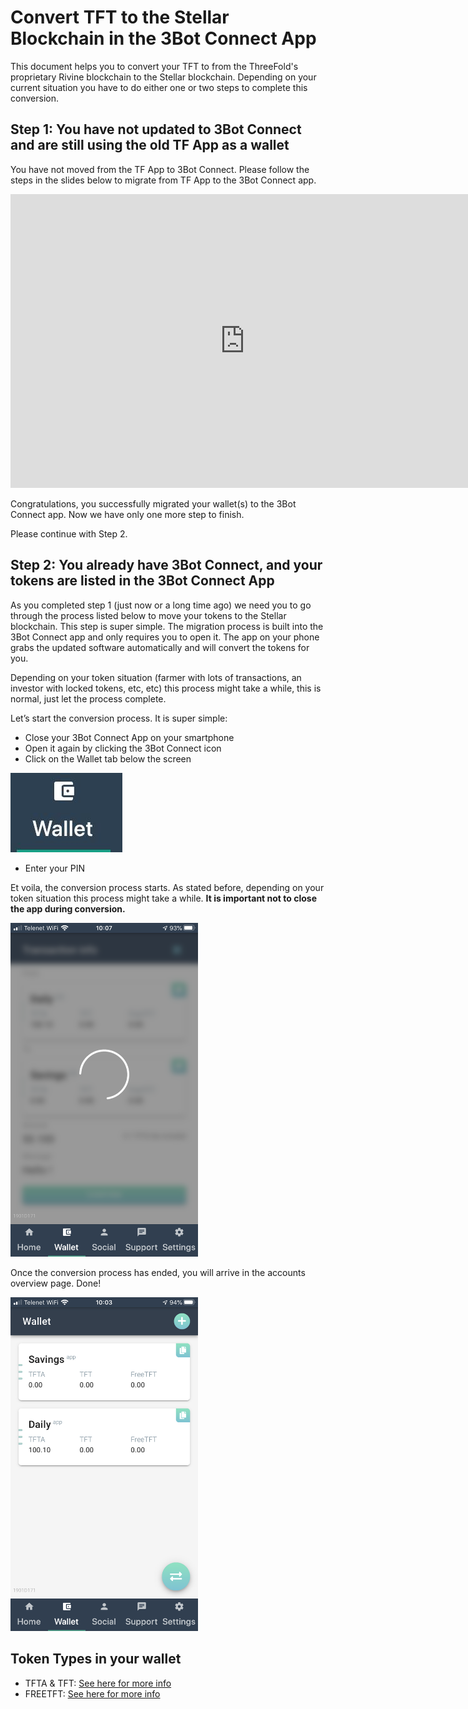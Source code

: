 # Convert TFT to the Stellar Blockchain in the 3Bot Connect App

This document helps you to convert your TFT to from the ThreeFold's proprietary Rivine blockchain to the Stellar blockchain. Depending on your current situation you have to do either one or two steps to complete this conversion.

## Step 1: You have not updated to 3Bot Connect and are still using the old TF App as a wallet

You have not moved from the TF App to 3Bot Connect. Please follow the steps in the slides below to migrate from TF App to the 3Bot Connect app.

<iframe src="https://docs.google.com/presentation/d/1IwcGyf6SGOsbXWVraU1OzWUX_O5W4nHobkKxkqs1ryg/embed?start=false&loop=false&delayms=10000" frameborder="0" width="750" height="470" allowfullscreen="true" mozallowfullscreen="true" webkitallowfullscreen="true"></iframe>

Congratulations, you successfully migrated your wallet(s) to the 3Bot Connect app. Now we have only one more step to finish. 

Please continue with Step 2.

## Step 2: You already have 3Bot Connect, and your tokens are listed in the 3Bot Connect App

As you completed step 1 (just now or a long time ago) we need you to go through the process listed below to move your tokens to the Stellar blockchain. This step is super simple. The migration process is built into the 3Bot Connect app and only requires you to open it. The app on your phone grabs the updated software automatically and will convert the tokens for you. 

Depending on your token situation (farmer with lots of transactions, an investor with locked tokens, etc, etc) this process might take a while, this is normal, just let the process complete.

Let’s start the conversion process. It  is super simple: 
- Close your 3Bot Connect App on your smartphone
- Open it again by clicking the 3Bot Connect icon
- Click on the Wallet tab below the screen

![](./img/wallet_icon.jpg)

- Enter your PIN 

Et voila, the conversion process starts. As stated before, depending on your token situation this process might take a while.  **It is important not to close the app during conversion.**

<img src="img/import_wallet_stellar_mainnet.PNG" width="300">

Once the conversion process has ended, you will arrive in the accounts overview page. Done!

<img src="img/accounts_overview_stellar_mainnet.PNG" width="300">

## Token Types in your wallet

- TFTA & TFT: [See here for more info](tfta_vs_tft.md)
- FREETFT: [See here for more info](freetft.md)